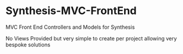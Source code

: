 Synthesis-MVC-FrontEnd
======================

MVC Front End Controllers and Models for Synthesis

No Views Provided but very simple to create per project allowing very bespoke solutions
